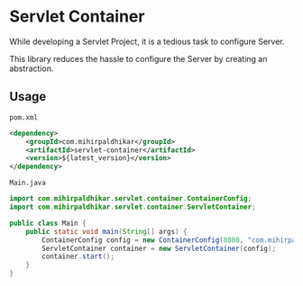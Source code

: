 # Servlet Container

While developing a Servlet Project, it is a tedious task to configure Server.

This library reduces the hassle to configure the Server by creating an abstraction.

## Usage

`pom.xml`

```xml
<dependency>
    <groupId>com.mihirpaldhikar</groupId>
    <artifactId>servlet-container</artifactId>
    <version>${latest_version}</version>
</dependency>
```

`Main.java`
```java
import com.mihirpaldhikar.servlet.container.ContainerConfig;
import com.mihirpaldhikar.servlet.container.ServletContainer;

public class Main {
    public static void main(String[] args) {
        ContainerConfig config = new ContainerConfig(8080, "com.mihirpaldhikar.Main", "/src/main/webapp");
        ServletContainer container = new ServletContainer(config);
        container.start();
    }
}
```